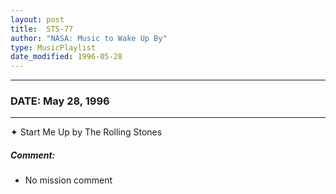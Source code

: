 ```yaml
---
layout: post
title:  STS-77
author: "NASA: Music to Wake Up By"
type: MusicPlaylist
date_modified: 1996-05-28
---
```


----
### DATE: May 28, 1996
----
✦ Start Me Up by The Rolling Stones

##### Comment:
* No mission comment
